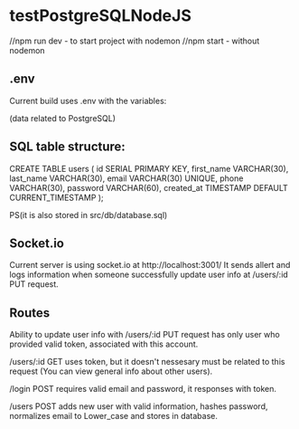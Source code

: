 # testPostgreSQLNodeJS

//npm run dev - to start project with nodemon
//npm start - without nodemon

## .env

Current build uses .env with the variables:

[^1]:
    PORT=3001 - local server's port
    JWT_SECRET - secret word for JSON Web Token

(data related to PostgreSQL)
[^note]: PGUSER="postgres"
[^note]: PGPASSWORD
[^note]: PGHOST='localhost'
[^note]: PGPORT=5432
[^note]: PGDATABASE

## SQL table structure:

CREATE TABLE users (
id SERIAL PRIMARY KEY,
first_name VARCHAR(30),
last_name VARCHAR(30),
email VARCHAR(30) UNIQUE,
phone VARCHAR(30),
password VARCHAR(60),
created_at TIMESTAMP DEFAULT CURRENT_TIMESTAMP
);

PS(it is also stored in src/db/database.sql)

## Socket.io

Current server is using socket.io at http://localhost:3001/
It sends allert and logs information when someone successfully update user info at /users/:id PUT request.

## Routes

Ability to update user info with /users/:id PUT request has only user who provided valid token, associated with this account.

/users/:id GET uses token, but it doesn't nessesary must be related to this request (You can view general info about other users).

/login POST requires valid email and password, it responses with token.

/users POST adds new user with valid information, hashes password, normalizes email to Lower_case and stores in database.
